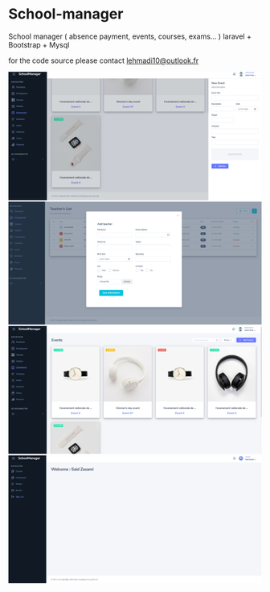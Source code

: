 # School-manager
School manager  ( absence payment, events, courses, exams... )
laravel + Bootstrap + Mysql

for the code source please contact lehmadi10@outlook.fr 

![alt text](https://github.com/LeDev007/School-manager/blob/main/add%20events.png)
![alt text](https://github.com/LeDev007/School-manager/blob/main/add%20teachers.png)
![alt text](https://github.com/LeDev007/School-manager/blob/main/events.png)
![alt text](https://github.com/LeDev007/School-manager/blob/main/studentPage.png)


 
